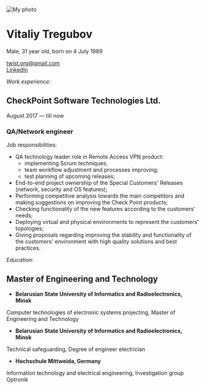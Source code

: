 ![My photo](https://media-exp3.licdn.com/dms/image/C4E03AQGmxUQbCigydQ/profile-displayphoto-shrink_200_200/0/1516609201398?e=1631750400&v=beta&t=rPxCJHdMJnoZ8UAIUkPWQ0yfFtKQNevv6Bxno4DobHQ)

# Vitaliy Tregubov #
Male, 31 year old, born on 4 July 1989

twist.org@gmail.com  
[LinkedIn](https://www.linkedin.com/in/vitaliy-tregubov-95506277/)  
  
*Work experience:*
## CheckPoint Software Technologies Ltd. ##
August 2017 — till now

### QA/Network engineer ###
Job responsibilities:
* QA technology leader role in Remote Access VPN product:
  * implementing Scrum techniques;
  * team workflow adjustment and processes improving;
  * test planning of upcoming releases;
* End-to-end project ownership of the Special Customers' Releases (network, security and OS features);
* Performing competitive analysis towards the main competitors and making suggestions on improving the Check Point products;
* Checking functionality of the new features according to the customers' needs; 
* Deploying virtual and physical environments to represent the customers' topologies;
* Giving proposals regarding improving the stability and functionality of the customers' environment with high quality solutions and best practices.  
  
*Education:*
## Master of Engineering and Technology ##
* **Belarusian State University of Informatics and Radioelectronics, Minsk**

Computer technologies of electronic systems projecting, Master of Engineering and Technology
* **Belarusian State University of Informatics and Radioelectronics, Minsk**

Technical safeguarding, Degree of engineer electrician
* **Hochschule Mittweida, Germany**

Information technology and electrical engineering, Investigation group Optronik

